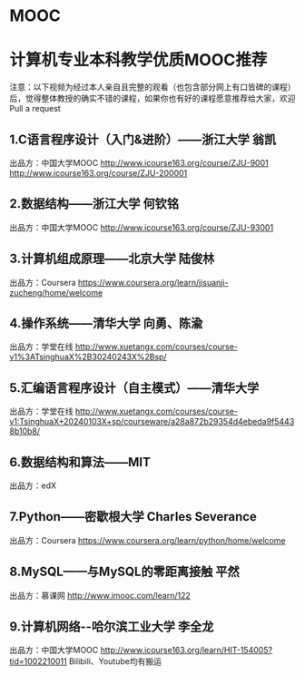 # MOOC
# 计算机专业本科教学优质MOOC推荐

注意：以下视频为经过本人亲自且完整的观看（也包含部分网上有口皆碑的课程）后，觉得整体教授的确实不错的课程，如果你也有好的课程愿意推荐给大家，欢迎Pull a request

## 1.C语言程序设计（入门&进阶）——浙江大学 翁凯
出品方：中国大学MOOC
http://www.icourse163.org/course/ZJU-9001
http://www.icourse163.org/course/ZJU-200001

## 2.数据结构——浙江大学 何钦铭
出品方：中国大学MOOC
http://www.icourse163.org/course/ZJU-93001

## 3.计算机组成原理——北京大学 陆俊林
出品方：Coursera 
https://www.coursera.org/learn/jisuanji-zucheng/home/welcome

## 4.操作系统——清华大学 向勇、陈渝
出品方：学堂在线
http://www.xuetangx.com/courses/course-v1%3ATsinghuaX%2B30240243X%2Bsp/

## 5.汇编语言程序设计（自主模式）——清华大学
出品方：学堂在线
http://www.xuetangx.com/courses/course-v1:TsinghuaX+20240103X+sp/courseware/a28a872b29354d4ebeda9f54438b10b8/

## 6.数据结构和算法——MIT
出品方：edX

## 7.Python——密歇根大学 Charles Severance
出品方：Coursera 
https://www.coursera.org/learn/python/home/welcome

## 8.MySQL——与MySQL的零距离接触 平然
出品方：慕课网
http://www.imooc.com/learn/122

## 9.计算机网络--哈尔滨工业大学 李全龙
出品方：中国大学MOOC
http://www.icourse163.org/learn/HIT-154005?tid=1002210011
Bilibili、Youtube均有搬运
